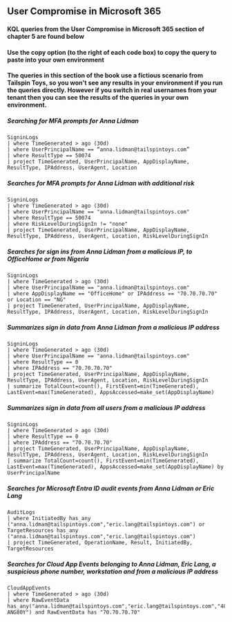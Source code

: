 ## User Compromise in Microsoft 365

#### KQL queries from the User Compromise in Microsoft 365 section of chapter 5 are found below

#### Use the copy option (to the right of each code box) to copy the query to paste into your own environment

#### The queries in this section of the book use a fictious scenario from Tailspin Toys, so you won't see any results in your environment if you run the queries directly. However if you switch in real usernames from your tenant then you can see the results of the queries in your own environment.


##### Searching for MFA prompts for Anna Lidman
```KQL
SigninLogs
| where TimeGenerated > ago (30d)
| where UserPrincipalName == “anna.lidman@tailspintoys.com”
| where ResultType == 50074
| project TimeGenerated, UserPrincipalName, AppDisplayName, ResultType, IPAddress, UserAgent, Location
```

##### Searches for MFA prompts for Anna Lidman with additional risk
```KQL
SigninLogs
| where TimeGenerated > ago (30d)
| where UserPrincipalName == "anna.lidman@tailspintoys.com"
| where ResultType == 50074
| where RiskLevelDuringSignIn != "none"
| project TimeGenerated, UserPrincipalName, AppDisplayName, ResultType, IPAddress, UserAgent, Location, RiskLevelDuringSignIn
```

##### Searches for sign ins from Anna Lidman from a malicious IP, to OfficeHome or from Nigeria
```KQL
SigninLogs
| where TimeGenerated > ago (30d)
| where UserPrincipalName == "anna.lidman@tailspintoys.com"
| where AppDisplayName == "OfficeHome" or IPAddress == "70.70.70.70" or Location == "NG"
| project TimeGenerated, UserPrincipalName, AppDisplayName, ResultType, IPAddress, UserAgent, Location, RiskLevelDuringSignIn
```

##### Summarizes sign in data from Anna Lidman from a malicious IP address
```KQL
SigninLogs
| where TimeGenerated > ago (30d)
| where UserPrincipalName == "anna.lidman@tailspintoys.com"
| where ResultType == 0
| where IPAddress == "70.70.70.70" 
| project TimeGenerated, UserPrincipalName, AppDisplayName, ResultType, IPAddress, UserAgent, Location, RiskLevelDuringSignIn
| summarize TotalCount=count(), FirstEvent=min(TimeGenerated), LastEvent=max(TimeGenerated), AppsAccessed=make_set(AppDisplayName)
```

##### Summarizes sign in data from all users from a malicious IP address
```KQL
SigninLogs
| where TimeGenerated > ago (30d)
| where ResultType == 0
| where IPAddress == "70.70.70.70" 
| project TimeGenerated, UserPrincipalName, AppDisplayName, ResultType, IPAddress, UserAgent, Location, RiskLevelDuringSignIn
| summarize TotalCount=count(), FirstEvent=min(TimeGenerated), LastEvent=max(TimeGenerated), AppsAccessed=make_set(AppDisplayName) by UserPrincipalName
```

##### Searches for Microsoft Entra ID audit events from Anna Lidman or Eric Lang
```KQL
AuditLogs
| where InitiatedBy has_any ("anna.lidman@tailspintoys.com","eric.lang@tailspintoys.com") or TargetResources has_any ("anna.lidman@tailspintoys.com","eric.lang@tailspintoys.com")
| project TimeGenerated, OperationName, Result, InitiatedBy, TargetResources
```

##### Searches for Cloud App Events belonging to Anna Lidman, Eric Lang, a suspicious phone number, workstation and from a malicious IP address
```KQL
CloudAppEvents
| where TimeGenerated > ago (30d)
| where RawEventData has_any("anna.lidman@tailspintoys.com","eric.lang@tailspintoys.com","4845551234","DESKTOP-ANG80Y") and RawEventData has "70.70.70.70"


